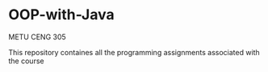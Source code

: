 # OOP-with-Java
METU CENG 305

This repository containes all the programming assignments associated with the course

